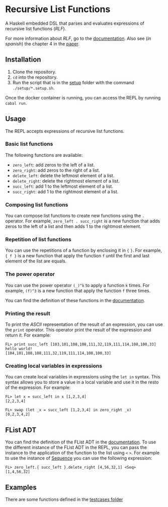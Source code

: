 # Recursive List Functions

A Haskell embedded DSL that parses and evaluates expressions of recursive list functions (_RLF_).

For more information about _RLF_, go to the [documentation](docs/RLF.md).
Also see (_in spanish_) the chapter 4 in the [paper](https://dcc.fceia.unr.edu.ar/sites/default/files/uploads/materias/Libro_3_Mar.pdf).

## Installation

1. Clone the repository.
2. `cd` into the repository.
3. Run the script that is in the [setup](./setup) folder with the command `./setup/*.setup.sh`.

Once the docker container is running, you can access the REPL by running `cabal run`.

## Usage

The REPL accepts expressions of recursive list functions.

### Basic list functions

The following functions are available:

- `zero_left`: add zeros to the left of a list.
- `zero_right`: add zeros to the right of a list.
- `delete_left`: delete the leftmost element of a list.
- `delete_right`: delete the rightmost element of a list.
- `succ_left`: add 1 to the leftmost element of a list.
- `succ_right`: add 1 to the rightmost element of a list.

### Composing list functions

You can compose list functions to create new functions using the `.` operator. For example, `zero_left . succ_right` is a new function that adds zeros to the left of a list and then adds 1 to the rightmost element.

### Repetition of list functions

You can use the repetitions of a function by enclosing it in `{` `}`. For example, `{ f }` is a new function that apply the function `f` until the first and last element of the list are equals.

### The power operator

You can use the power operator `(_)^k` to apply a function `k` times. For example,
`(f)^3` is a new function that apply the function `f` three times.

You can find the definition of these functions in the [documentation](docs/RLF.md).

### Printing the result

To print the _ASCII_ representation of the result of an expression, you can use the `print` operator. This operator print the result of the expression and return it. For example:

```
FL> print succ_left [103,101,108,108,111,32,119,111,114,108,100,33]
hello world!
[104,101,108,108,111,32,119,111,114,108,100,33]
```

### Creating local variables in expressions

You can create local variables in expressions using the `let in` syntax. This syntax allows you to store a value in a local variable and use it in the resto of the expression. For example:

```
FL> let x = succ_left in x [1,2,3,4]
[2,2,3,4]

FL> swap (let _x = succ_left [1,2,3,4] in zero_right _x)
[0,2,3,4,2]
```

## FList ADT

You can find the definition of the FList ADT in the [documentation](docs/ADT.md). To use the different instance of the FList ADT in the REPL, you can pass the instance to the application of the function to the list using `<` `>`. For example to use the instance of [Sequence](src/FList/Sequence.hs) you can use the following expression:

```
FL> zero_left.{ succ_left }.delete_right [4,56,32,1] <Seq>
[1,4,56,32]
```

## Examples

There are some functions defined in the [testcases folder](test/testcases)
